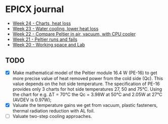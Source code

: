 # EPICX journal

- [Week 24 - Charts, heat loss](<journal/week 24.md>)
- [Week 23 - Water cooling, lower heat loss](<journal/week 23.md>)
- [Week 22 - Compare Peltier in air, vacuum, with CPU cooler](<journal/week 22.md>)
- [Week 21 - Peltier runs and fails](<journal/week 21.md>)
- [Week 20 - Working space and Lab](<journal/week 20.md>)

## TODO

- [x] Make mathematical model of the Peltier module 16.4 W (PE-16) to get more precise value of heat removed power from the cold side (Qc). This value depends on the hot side temperature. The specification of PE-16 provides only 3 charts for hot side temperatures 27, 50 and 75&deg;C. Using the chart for e.g. &#916;T = 70&deg;C the Qc = 3.98W at 50&deg;C and 2.05W at 27&deg;C (AVDEV is 0.97W);
- [x] Valuate the temperature gains we get from vacuum, plastic fasteners, thermal radiation reduction with AL foil.
- [ ] Valuate two-step cooling approaches.

